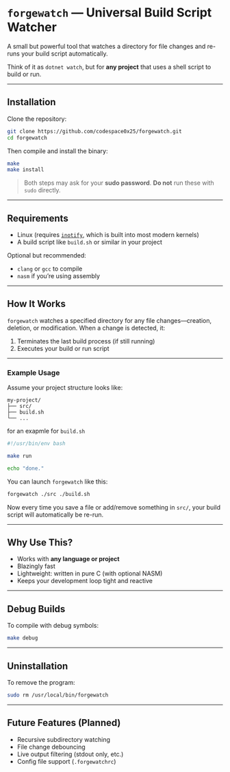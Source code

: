 # `forgewatch` — Universal Build Script Watcher

A small but powerful tool that watches a directory for file changes and re-runs your build script automatically.

Think of it as `dotnet watch`, but for **any project** that uses a shell script to build or run.

---

## Installation

Clone the repository:

```sh
git clone https://github.com/codespace0x25/forgewatch.git
cd forgewatch
```

Then compile and install the binary:

```sh
make
make install
```

> Both steps may ask for your **sudo password**.
> **Do not** run these with `sudo` directly.

---

## Requirements

* Linux (requires [`inotify`](https://man7.org/linux/man-pages/man7/inotify.7.html), which is built into most modern kernels)
* A build script like `build.sh` or similar in your project

Optional but recommended:

* `clang` or `gcc` to compile
* `nasm` if you’re using assembly

---

## How It Works

`forgewatch` watches a specified directory for any file changes—creation, deletion, or modification. When a change is detected, it:

1. Terminates the last build process (if still running)
2. Executes your build or run script

---

### Example Usage

Assume your project structure looks like:

```
my-project/
├── src/
├── build.sh
└── ...
```

for an exapmle for `build.sh`
```bash
#!/usr/bin/env bash

make run

echo "done."
```

You can launch `forgewatch` like this:

```sh
forgewatch ./src ./build.sh
```

Now every time you save a file or add/remove something in `src/`, your build script will automatically be re-run.

---

## Why Use This?

* Works with **any language or project**
* Blazingly fast
* Lightweight: written in pure C (with optional NASM)
* Keeps your development loop tight and reactive

---

## Debug Builds

To compile with debug symbols:

```sh
make debug
```

---

## Uninstallation

To remove the program:

```sh
sudo rm /usr/local/bin/forgewatch
```

---

## Future Features (Planned)

* Recursive subdirectory watching
* File change debouncing
* Live output filtering (stdout only, etc.)
* Config file support (`.forgewatchrc`)
